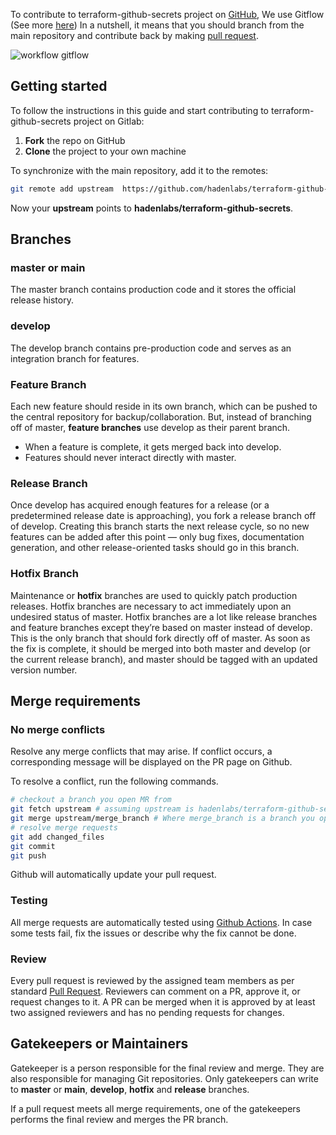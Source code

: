 <!-- Space: Projects -->
<!-- Parent: TerraformAwsEc2Instance -->
<!-- Parent: Contributing TerraformAwsEc2Instance -->
<!-- Title: Contributing GitFlow TerraformAwsEc2Instance -->
<!-- Label: TerraformAwsEc2Instance -->
<!-- Label: Project -->
<!-- Label: Contributing -->
<!-- Label: GitFlow -->
<!-- Include: ./../disclaimer.md -->
<!-- Include: ac:toc -->

To contribute to terraform-github-secrets project on [GitHub](https://github.com/hadenlabs/terraform-github-secrets), We use Gitflow (See more [here](https://datasift.github.io/gitflow/IntroducingGitFlow.html)) In a nutshell, it means that you should branch from the main repository and contribute back by making [pull request](https://github.com/hadenlabs/terraform-github-secrets/pulls).

![workflow gitflow](https://datasift.github.io/gitflow/GitFlowHotfixBranch.png)

## Getting started

To follow the instructions in this guide and start contributing to terraform-github-secrets project on Gitlab:

1.  **Fork** the repo on GitHub
2.  **Clone** the project to your own machine

To synchronize with the main repository, add it to the remotes:

```bash
git remote add upstream  https://github.com/hadenlabs/terraform-github-secrets.git
```

Now your **upstream** points to **hadenlabs/terraform-github-secrets**.

## Branches

### master or main

The master branch contains production code and it stores the official release history.

### develop

The develop branch contains pre-production code and serves as an integration branch for features.

### Feature Branch

Each new feature should reside in its own branch, which can be pushed to the central repository for backup/collaboration. But, instead of branching off of master, **feature branches** use develop as their parent branch.

- When a feature is complete, it gets merged back into develop.
- Features should never interact directly with master.

### Release Branch

Once develop has acquired enough features for a release (or a predetermined release date is approaching), you fork a release branch off of develop. Creating this branch starts the next release cycle, so no new features can be added after this point — only bug fixes, documentation generation, and other release-oriented tasks should go in this branch.

### Hotfix Branch

Maintenance or **hotfix** branches are used to quickly patch production releases. Hotfix branches are necessary to act immediately upon an undesired status of master. Hotfix branches are a lot like release branches and feature branches except they’re based on master instead of develop. This is the only branch that should fork directly off of master. As soon as the fix is complete, it should be merged into both master and develop (or the current release branch), and master should be tagged with an updated version number.

## Merge requirements

### No merge conflicts

Resolve any merge conflicts that may arise. If conflict occurs, a corresponding message will be displayed on the PR page on Github.

To resolve a conflict, run the following commands.

```bash
# checkout a branch you open MR from
git fetch upstream # assuming upstream is hadenlabs/terraform-github-secrets
git merge upstream/merge_branch # Where merge_branch is a branch you open merge request against.
# resolve merge requests
git add changed_files
git commit
git push
```

Github will automatically update your pull request.

### Testing

All merge requests are automatically tested using [Github Actions](https://github.com/hadenlabs/terraform-github-secrets/actions). In case some tests fail, fix the issues or describe why the fix cannot be done.

### Review

Every pull request is reviewed by the assigned team members as per standard [Pull Request](https://opensource.com/article/19/7/create-pull-request-github). Reviewers can comment on a PR, approve it, or request changes to it. A PR can be merged when it is approved by at least two assigned reviewers and has no pending requests for changes.

## Gatekeepers or Maintainers

Gatekeeper is a person responsible for the final review and merge. They are also responsible for managing Git repositories. Only gatekeepers can write to **master** or **main**, **develop**, **hotfix** and **release** branches.

If a pull request meets all merge requirements, one of the gatekeepers performs the final review and merges the PR branch.

